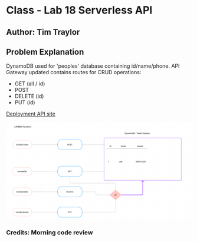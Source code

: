 # Class - Lab 18 Serverless API

## Author: Tim Traylor

## Problem Explanation

DynamoDB used for 'peoples' database containing id/name/phone.
API Gateway updated contains routes for CRUD operations:

- GET (all / id)
- POST
- DELETE (id)
- PUT (id)

[Deployment API site](https://8s559si5o2.execute-api.us-west-2.amazonaws.com/livelive)

![UML for Lab18](18uml.png)

### Credits: Morning code review
